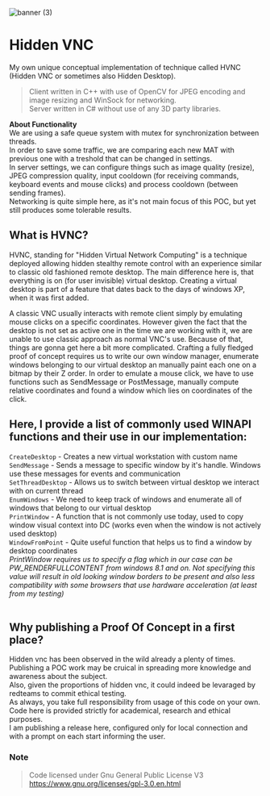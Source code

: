 ![banner (3)](https://github.com/ntdll0/HiddenVNC/assets/164230949/23e37b1e-c304-4a3d-81eb-88f6fec4cada)
# Hidden VNC
My own unique conceptual implementation of technique called HVNC (Hidden VNC or sometimes also Hidden Desktop).<br>
> Client written in C++ with use of OpenCV for JPEG encoding and image resizing and WinSock for networking.<br>
> Server written in C# without use of any 3D party libraries.<br>

**About Functionality**<br>
We are using a safe queue system with mutex for synchronization between threads.<br>
In order to save some traffic, we are comparing each new MAT with previous one with a treshold that can be changed in settings.<br>
In server settings, we can configure things such as image quality (resize), JPEG compression quality, input cooldown (for receiving commands, keyboard events and mouse clicks) and process cooldown (between sending frames).<br>
Networking is quite simple here, as it's not main focus of this POC, but yet still produces some tolerable results.
## What is HVNC?
HVNC, standing for "Hidden Virtual Network Computing" is a 
technique deployed allowing hidden stealthy remote control
with an experience similar to classic old fashioned remote desktop.
The main difference here is, that everything is on (for user invisible) virtual desktop.
Creating a virtual desktop is part of a feature that dates back to the days of windows XP, when it was first added.

A classic VNC usually interacts with remote client simply by emulating mouse clicks on a specific coordinates.
However given the fact that the desktop is not set as active one in the time we are working with it, 
we are unable to use classic approach as normal VNC's use.
Because of that, things are gonna get here a bit more complicated.
Crafting a fully fledged proof of concept requires us to write our own window manager,
enumerate windows belonging to our virtual desktop an manually paint each one on a bitmap by their Z order.
In order to emulate a mouse click, we have to use functions such as SendMessage or PostMessage,
manually compute relative coordinates and found a window which lies on coordinates of the click.

## Here, I provide a list of commonly used WINAPI functions and their use in our implementation:
`CreateDesktop` - Creates a new virtual workstation with custom name<br>
`SendMessage` - Sends a message to specific window by it's handle. Windows use these messages for events and communication<br>
`SetThreadDesktop` - Allows us to switch between virtual desktop we interact with on current thread<br>
`EnumWindows` - We need to keep track of windows and enumerate all of windows that belong to our virtual desktop<br>
`PrintWindow` - A function that is not commonly use today, used to copy window visual context into DC (works even when the window is not actively used desktop)<br>
`WindowFromPoint` - Quite useful function that helps us to find a window by desktop coordinates <br>
*PrintWindow requires us to specify a flag which in our case can be PW_RENDERFULLCONTENT from windows 8.1 and on. Not specifying this value will result in
old looking window borders to be present and also less compatibility with some browsers that use hardware acceleration (at least from my testing)*
<br><br>

## Why publishing a Proof Of Concept in a first place?
Hidden vnc has been observed in the wild already a plenty of times.<br>
Publishing a POC work may be cruical in spreading more knowledge and awareness about the subject.<br>
Also, given the proportions of hidden vnc, it could indeed be levaraged by redteams to commit ethical testing.<br>
As always, you take full responsibility from usage of this code on your own.<br>
Code here is provided strictly for academical, research and ethical purposes.<br>
I am publishing a release here, configured only for local connection and with a prompt on each start informing the user.<br>

### Note
> Code licensed under Gnu General Public License V3 https://www.gnu.org/licenses/gpl-3.0.en.html
